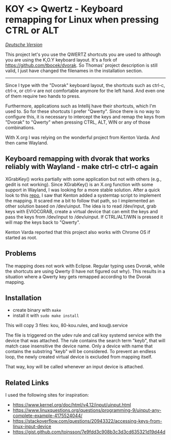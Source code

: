 # KOY <> Qwertz - Keyboard remapping for Linux when pressing CTRL or ALT

*[Deutsche Version](README.de.md)*

This project let's you use the QWERTZ shortcuts you are used to although you are using the K,O.Y keyboard layout.
It's a fork of https://github.com/tbocek/dvorak. So Thomas' project description is still valid, I just have changed the filenames in the installation section.

---

Since I type with the "Dvorak" keyboard layout, the shortcuts such as ctrl-c, ctrl-x, or ctrl-v are
not comfortable anymore for the left hand. And even one of them require two hands to press.

Furthermore, applications such as Intellij have their shortcuts, which I'm used to. So
for these shortcuts I prefer "Qwerty". Since there is no way to configure this, it is necessary to intercept the keys and remap the keys from "Dvorak" to "Qwerty" when pressing CTRL, ALT, WIN or any of those combinations.

With X.org I was relying on the wonderful project from Kenton Varda. And then came Wayland.

## Keyboard remapping with dvorak that works reliably with Wayland - make ctrl-c ctrl-c again

XGrabKey() works partially with some application but not with others (e.g., gedit is not working). Since XGrabKey() is an X.org function with some support in Wayland, I was looking for a more stable solution. After a quick look to this [repo](https://github.com/kentonv/dvorak-qwerty), I saw that Kenton added a systemtap script to implement the mapping. It scared me a bit to follow that path, so I implemented an other solution based on /dev/uinput. The idea is to read /dev/input, grab keys with EVIOCGRAB, create a virtual device that can emit the keys and pass the keys from /dev/input to /dev/uinput. If CTRL/ALT/WIN is pressed it will map the keys back to "Qwerty".

Kenton Varda reported that this project also works with Chrome OS if started as root.

## Problems

The mapping does not work with Eclipse. Regular typing uses Dvorak, while the shortcuts are using Qwerty (I have not figured out why). This results in a situation where a Qwerty key gets remapped according to the Dvorak mapping.

## Installation

 * create binary with ```make```
 * install it with ```sudo make install```

This will copy 3 files: kou, 80-kou.rules, and kou@.service

The file is triggered on the udev rule and call koy systemd service with the device that was attached. The rule contains
the search term "keyb", that will match case insensitive the device name. Only a device with name that contains the substring
"keyb" will be considered. To prevent an endless loop, the newly created virtual device is excluded from mapping itself.

That way, koy will be called whenever an input device is attached.

## Related Links
I used the following sites for inspiration:

 * https://www.kernel.org/doc/html/v4.12/input/uinput.html
 * https://www.linuxquestions.org/questions/programming-9/uinput-any-complete-example-4175524044/
 * https://stackoverflow.com/questions/20943322/accessing-keys-from-linux-input-device
 * https://gist.github.com/toinsson/7e9fdd3c908b3c3d3cd635321d19d44d

